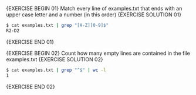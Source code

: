 {EXERCISE BEGIN 01}
Match every line of examples.txt that ends with an upper case letter and a number (in this order)
{EXERCISE SOLUTION 01}
``` sh
$ cat examples.txt | grep "[A-Z][0-9]$"
R2-D2
```
{EXERCISE END 01}

{EXERCISE BEGIN 02}
Count how many empty lines are contained in the file examples.txt
{EXERCISE SOLUTION 02}
``` sh
$ cat examples.txt | grep "^$" | wc -l
1
```
{EXERCISE END 02}
